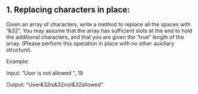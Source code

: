 ## 1. Replacing characters in place:

Given an array of characters, write a method to replace all the spaces with “&32”.
You may assume that the array has sufficient slots at the end to hold the additional
characters, and that you are given the “true” length of the array. (Please perform this
operation in place with no other auxiliary structure).

Example:

Input: “User is not allowed “, 19

Output: “User&32is&32not&32allowed”
